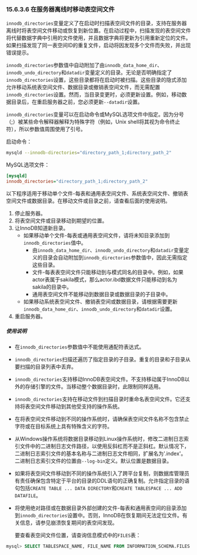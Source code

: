 ### 15.6.3.6 在服务器离线时移动表空间文件

`innodb_directories`变量定义了在启动时扫描表空间文件的目录，支持在服务器离线时将表空间文件移动或恢复到新位置。在启动过程中，扫描发现的表空间文件将代替数据字典中引用的文件使用，并且数据字典将更新为引用重新定位的文件。如果扫描发现了同一表空间ID的重复文件，启动将因发现多个文件而失败，并出现错误提示。

`innodb_directories`参数值中自动附加了由`innodb_data_home_dir`、`innodb_undo_directory`和`datadir`变量定义的目录。无论是否明确指定了`innodb_directories`设置，这些目录都将在启动时被扫描。这些目录的隐式添加允许移动系统表空间文件、数据目录或撤销表空间文件，而无需配置`innodb_directories`设置。然而，当目录变更时，必须更新设置。例如，移动数据目录后，在重启服务器之前，您必须更新`--datadir`设置。

`innodb_directories`变量可以在启动命令或MySQL选项文件中指定。因为分号（;）被某些命令解释器解释为特殊字符（例如，Unix shell将其视为命令终止符），所以参数值周围使用了引号。

启动命令：

```bash
mysqld --innodb-directories="directory_path_1;directory_path_2"
```

MySQL选项文件：

```ini
[mysqld]
innodb_directories="directory_path_1;directory_path_2"
```

以下程序适用于移动单个文件-每表和通用表空间文件、系统表空间文件、撤销表空间文件或数据目录。在移动文件或目录之前，请查看后面的使用说明。

1. 停止服务器。
2. 将表空间文件或目录移动到期望的位置。
3. 让InnoDB知道新目录。
   - 如果移动单个文件-每表或通用表空间文件，请将未知目录添加到`innodb_directories`值中。
     - 由`innodb_data_home_dir`、`innodb_undo_directory`和`datadir`变量定义的目录会自动附加到`innodb_directories`参数值中，因此无需指定这些目录。
     - 文件-每表表空间文件只能移动到与模式同名的目录中。例如，如果actor表属于sakila模式，那么actor.ibd数据文件只能移动到名为sakila的目录中。
     - 通用表空间文件不能移动到数据目录或数据目录的子目录中。
   - 如果移动系统表空间文件、撤销表空间或数据目录，请根据需要更新`innodb_data_home_dir`、`innodb_undo_directory`和`datadir`设置。
4. 重启服务器。

##### 使用说明

- 在`innodb_directories`参数值中不能使用通配符表达式。
- `innodb_directories`扫描还遍历了指定目录的子目录。重复的目录和子目录从要扫描的目录列表中丢弃。
- `innodb_directories`支持移动InnoDB表空间文件。不支持移动属于InnoDB以外的存储引擎的文件。当移动整个数据目录时，此限制同样适用。
- `innodb_directories`支持在移动文件到扫描目录时重命名表空间文件。它还支持将表空间文件移动到其他受支持的操作系统。
- 在将表空间文件移动到不同的操作系统时，请确保表空间文件名称不包含禁止字符或在目标系统上具有特殊含义的字符。

- 从Windows操作系统将数据目录移动到Linux操作系统时，修改二进制日志索引文件中的二进制日志文件路径，以使用反斜杠而不是正斜杠。默认情况下，二进制日志索引文件的基本名称与二进制日志文件相同，扩展名为'.index'。二进制日志索引文件的位置由`--log-bin`定义。默认位置是数据目录。

- 如果将表空间文件移动到不同的操作系统引入了跨平台复制，则数据库管理员有责任确保包含特定于平台的目录的DDL语句的正确复制。允许指定目录的语句包括`CREATE TABLE ... DATA DIRECTORY`和`CREATE TABLESPACE ... ADD DATAFILE`。

- 将使用绝对路径或在数据目录外部创建的文件-每表和通用表空间的目录添加到`innodb_directories`设置中。否则，InnoDB在恢复期间无法定位文件。有关信息，请参见崩溃恢复期间的表空间发现。

  要查看表空间文件位置，请查询信息模式中的`FILES`表：

```sql
mysql> SELECT TABLESPACE_NAME, FILE_NAME FROM INFORMATION_SCHEMA.FILES \G
```

